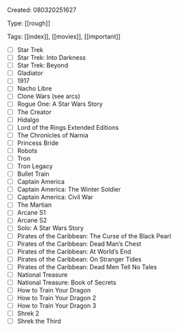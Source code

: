 Created: 080320251627

Type: [[rough]]

Tags: [[index]], [[movies]], [[important]]

- [ ] Star Trek
- [ ] Star Trek: Into Darkness
- [ ] Star Trek: Beyond
- [ ] Gladiator
- [ ] 1917
- [ ] Nacho Libre
- [ ] Clone Wars (see arcs)
- [ ] Rogue One: A Star Wars Story
- [ ] The Creator
- [ ] Hidalgo
- [ ] Lord of the Rings Extended Editions
- [ ] The Chronicles of Narnia
- [ ] Princess Bride
- [ ] Robots
- [ ] Tron
- [ ] Tron Legacy
- [ ] Bullet Train
- [ ] Captain America
- [ ] Captain America: The Winter Soldier
- [ ] Captain America: Civil War
- [ ] The Martian
- [ ] Arcane S1
- [ ] Arcane S2
- [ ] Solo: A Star Wars Story
- [ ] Pirates of the Caribbean: The Curse of the Black Pearl
- [ ] Pirates of the Caribbean: Dead Man’s Chest
- [ ] Pirates of the Caribbean: At World’s End
- [ ] Pirates of the Caribbean: On Stranger Tides
- [ ] Pirates of the Caribbean: Dead Men Tell No Tales
- [ ] National Treasure
- [ ] National Treasure: Book of Secrets
- [ ] How to Train Your Dragon
- [ ] How to Train Your Dragon 2
- [ ] How to Train Your Dragon 3
- [ ] Shrek 2
- [ ] Shrek the Third
